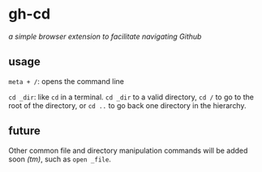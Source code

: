 # gh-cd

*a simple browser extension to facilitate navigating Github*

## usage

`meta + /`: opens the command line

`cd _dir`: like `cd` in a terminal. `cd _dir` to a valid directory, `cd /` to go to the root of the directory, or `cd ..` to go back one directory in the hierarchy.

## future

Other common file and directory manipulation commands will be added soon *(tm)*, such as `open _file`.